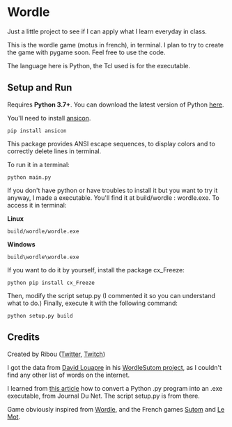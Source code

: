 # Wordle
Just a little project to see if I can apply what I learn everyday in class.

This is the wordle game (motus in french), in terminal. I plan to try to create the game with pygame soon. Feel free to use the code.

The language here is Python, the Tcl used is for the executable.

## Setup and Run

Requires **Python 3.7+**. You can download the latest version of Python [here](https://www.python.org/downloads/).

You'll need to install [ansicon](https://github.com/adoxa/ansicon).

    pip install ansicon

This package provides ANSI escape sequences, to display colors and to correctly delete lines in terminal.

To run it in a terminal:

    python main.py


If you don't have python or have troubles to install it but you want to try it anyway, I made a executable. You'll find it at build/wordle : wordle.exe.
To access it in terminal:

**Linux**

    build/wordle/wordle.exe

**Windows**

    build\wordle\wordle.exe

If you want to do it by yourself, install the package cx_Freeze:

    python pip install cx_Freeze

Then, modify the script setup.py (I commented it so you can understand what to do.) Finally,
execute it with the following command:

    python setup.py build


## Credits
Created by Ribou ([Twitter](ribou.fr/twitter), [Twitch](ribou.fr/twitch))

I got the data from [David Louapre](github.com/scienceetonnante) in his [WordleSutom project](github.com/scienceetonnante/WordleSutom), as I couldn't find any other list of words on the internet.

I learned from [this article](https://www.journaldunet.fr/web-tech/developpement/1441101-comment-convertir-un-programme-python-py-en-executable-exe/) how to convert a Python .py program into an .exe executable, from Journal Du Net. The script setup.py is from there.

Game obviously inspired from [Wordle](https://www.nytimes.com/games/wordle/index.html), and the French games [Sutom](https://sutom.nocle.fr/#) and [Le Mot](https://wordle.louan.me/).
